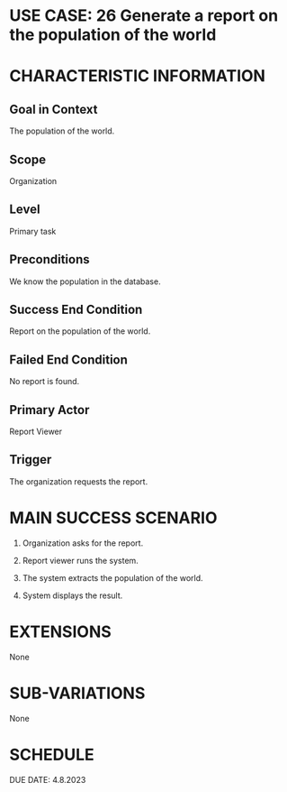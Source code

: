 # USE CASE: 26 Generate a report on the population of the world

# CHARACTERISTIC INFORMATION

## Goal in Context

The population of the world.

## Scope

Organization

## Level

Primary task

## Preconditions

We know the population in the database.

## Success End Condition

Report on the population of the world.

## Failed End Condition

No report is found.

## Primary Actor

Report Viewer

## Trigger

The organization requests the report.

# MAIN SUCCESS SCENARIO

1.  Organization asks for the report.

2.  Report viewer runs the system.

3.  The system extracts the population of the world.

4.  System displays the result.

# EXTENSIONS

None

# SUB-VARIATIONS

None

# SCHEDULE

DUE DATE: 4.8.2023
